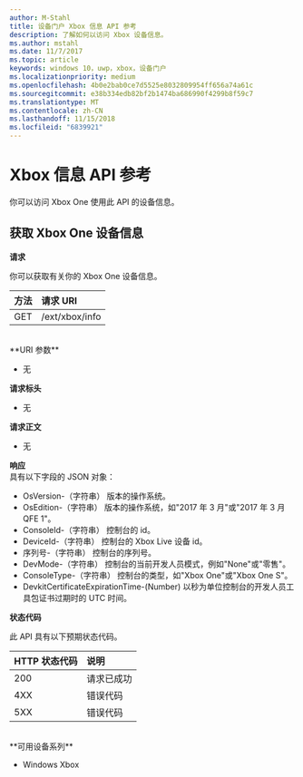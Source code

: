 ```yaml
---
author: M-Stahl
title: 设备门户 Xbox 信息 API 参考
description: 了解如何以访问 Xbox 设备信息。
ms.author: mstahl
ms.date: 11/7/2017
ms.topic: article
keywords: windows 10，uwp，xbox，设备门户
ms.localizationpriority: medium
ms.openlocfilehash: 4b0e2bab0ce7d5525e8032809954ff656a74a61c
ms.sourcegitcommit: e38b334edb82bf2b1474ba686990f4299b8f59c7
ms.translationtype: MT
ms.contentlocale: zh-CN
ms.lasthandoff: 11/15/2018
ms.locfileid: "6839921"
---
```

# <a name="xbox-info-api-reference"></a>Xbox 信息 API 参考   
你可以访问 Xbox One 使用此 API 的设备信息。

## <a name="get-xbox-one-device-information"></a>获取 Xbox One 设备信息

**请求**

你可以获取有关你的 Xbox One 设备信息。

方法      | 请求 URI
:------     | :-----
GET | /ext/xbox/info
<br />
**URI 参数**

- 无

**请求标头**

- 无

**请求正文**

- 无

**响应**   
具有以下字段的 JSON 对象：

* OsVersion-（字符串） 版本的操作系统。
* OsEdition-（字符串） 版本的操作系统，如"2017 年 3 月"或"2017 年 3 月 QFE 1"。
* ConsoleId-（字符串） 控制台的 id。
* DeviceId-（字符串） 控制台的 Xbox Live 设备 id。
* 序列号-（字符串） 控制台的序列号。
* DevMode-（字符串） 控制台的当前开发人员模式，例如"None"或"零售"。
* ConsoleType-（字符串） 控制台的类型，如"Xbox One"或"Xbox One S"。
* DevkitCertificateExpirationTime-(Number) 以秒为单位控制台的开发人员工具包证书过期时的 UTC 时间。

**状态代码**

此 API 具有以下预期状态代码。

HTTP 状态代码      | 说明
:------     | :-----
200 | 请求已成功
4XX | 错误代码
5XX | 错误代码

<br />
**可用设备系列**

* Windows Xbox